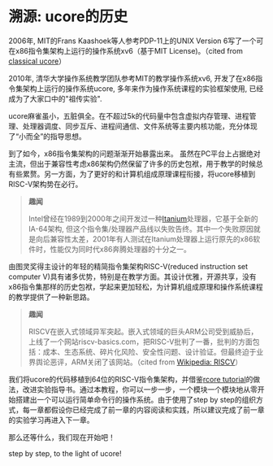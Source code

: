 #  溯源: ucore的历史

2006年, MIT的Frans Kaashoek等人参考PDP-11上的UNIX Version 6写了一个可在x86指令集架构上运行的操作系统xv6（基于MIT License)。（cited from [classical ucore](https://chyyuu.gitbooks.io/ucore_os_docs/content/lab0/lab0_2_1_about_labs.html)）

2010年, 清华大学操作系统教学团队参考MIT的教学操作系统xv6, 开发了在x86指令集架构上运行的操作系统ucore, 多年来作为操作系统课程的实验框架使用, 已经成为了大家口中的"祖传实验". 

ucore麻雀虽小，五脏俱全。在不超过5k的代码量中包含虚拟内存管理、进程管理、处理器调度、同步互斥、进程间通信、文件系统等主要内核功能，充分体现了“小而全”的指导思想。

到了如今，x86指令集架构的问题渐渐开始暴露出来。 虽然在PC平台上占据绝对主流，但出于兼容性考虑x86架构仍然保留了许多的历史包袱，用于教学的时候总有些累赘。另一方面，为了更好的和计算机组成原理课程衔接，将ucore移植到RISC-V架构势在必行。

> **趣闻**
>
> Intel曾经在1989到2000年之间开发过一种[Itanium](https://en.wikipedia.org/wiki/Itanium)处理器，它基于全新的IA-64架构, 但这个指令集/处理器产品线以失败告终。其中一个失败原因就是向后兼容性太差，2001年有人测试在Itanium处理器上运行原先的x86软件时，性能仅为同时代x86奔腾处理器的十分之一。

由图灵奖得主设计的年轻的精简指令集架构RISC-V(reduced instruction set computer V)具有诸多优势，特别是在教学方面。其设计优雅，开源共享，没有x86指令集那样的历史包袱，学起来更加轻松，为计算机组成原理和操作系统课程的教学提供了一种新思路。

> **趣闻**
>
> RISCV在嵌入式领域异军突起。嵌入式领域的巨头ARM公司受到威胁后，上线了一个网站riscv-basics.com，把RISC-V批判了一番，批判的方面包括：成本、生态系统、碎片化风险、安全性问题、设计验证。但最终迫于业界舆论恶评，ARM关闭了该网站。（cited from [Wikipedia: RISCV](https://zh.wikipedia.org/wiki/RISC-V#历史)）

我们将ucore的代码移植到64位的RISC-V指令集架构，并借鉴[rcore tutorial](https://rcore-os.github.io/rCore_tutorial_doc/)的做法，改进实验指导书。通过本教程，你可以一步一步，一个模块一个模块地从零开始搭建出一个可以运行简单命令行的操作系统。由于使用了step by step的组织方式，每一章都假设你已经完成了前一章的内容阅读和实践，所以建议完成了前一章的实验学习再进入下一章。

那么还等什么，我们现在开始吧！

step by step, to the light of ucore!
